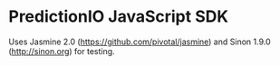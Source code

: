 # PredictionIO JavaScript SDK

Uses Jasmine 2.0 (https://github.com/pivotal/jasmine) and Sinon 1.9.0 (http://sinon.org) for testing.
